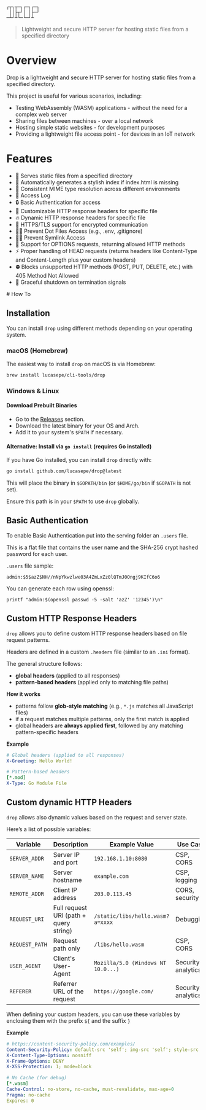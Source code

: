 ```
┌┬┐┬─┐┌─┐┌─┐
 ││├┬┘│ │├─┘
─┴┘┴└─└─┘┴  
```

> Lightweight and secure HTTP server for hosting static files from a specified directory

Overview
========

Drop is a lightweight and secure HTTP server for hosting static files from a specified directory.

This project is useful for various scenarios, including:

- Testing WebAssembly (WASM) applications - without the need for a complex web server
- Sharing files between machines - over a local network
- Hosting simple static websites - for development purposes
- Providing a lightweight file access point - for devices in an IoT network

Features
========

- 📂 Serves static files from a specified directory
- 📑 Automatically generates a stylish index if index.html is missing
- 📜 Consistent MIME type resolution across different environments
- 👀 Access Log
- 🔒 Basic Authentication for access
- 🧩 Customizable HTTP response headers for specific file
- 🔥 Dynamic HTTP response headers for specific file
- 🔐 HTTPS/TLS support for encrypted communication
- 👮‍♀️ Prevent Dot Files Access (e.g., .env, .gitignore)
- 👮‍♀️ Prevent Symlink Access
- 📡 Support for OPTIONS requests, returning allowed HTTP methods
- ⚡ Proper handling of HEAD requests (returns headers like Content-Type and Content-Length plus your custom headers)
- ⛔ Blocks unsupported HTTP methods (POST, PUT, DELETE, etc.) with 405 Method Not Allowed
- 🚀 Graceful shutdown on termination signals

# How To

## Installation

You can install `drop` using different methods depending on your operating system.  

### macOS (Homebrew)

The easiest way to install `drop` on macOS is via Homebrew:  

```sh
brew install lucasepe/cli-tools/drop
```

### Windows & Linux 

#### Download Prebuilt Binaries

- Go to the [Releases](https://github.com/lucasepe/drop/releases) section.  
- Download the latest binary for your OS and Arch.  
- Add it to your system's `$PATH` if necessary.  

#### Alternative: Install via `go install` (requires Go installed)

If you have Go installed, you can install `drop` directly with:  

```sh
go install github.com/lucasepe/drop@latest
```  

This will place the binary in `$GOPATH/bin` (or `$HOME/go/bin` if `$GOPATH` is not set).

Ensure this path is in your `$PATH` to use `drop` globally.  


## Basic Authentication

To enable Basic Authentication put into the serving folder an `.users` file.

This is a flat file that contains the user name and the SHA-256 crypt hashed password for each user.

`.users` file sample:

```
admin:$5$azZ$NH//nNpYkwzlwe03A4ZmLxZz0lQTmJ0Ongj9KIfC6o6
```

You can generate each row using openssl:

```
printf "admin:$(openssl passwd -5 -salt 'azZ' '12345')\n"
```

## Custom HTTP Response Headers

`drop` allows you to define custom HTTP response headers based on file request patterns.  

Headers are defined in a custom `.headers` file (similar to an `.ini` format). 

The general structure follows:  

- **global headers** (applied to all responses)
- **pattern-based headers** (applied only to matching file paths)


**How it works**

- patterns follow **glob-style matching** (e.g., `*.js` matches all JavaScript files)
- if a request matches multiple patterns, only the first match is applied
- global headers are **always applied first**, followed by any matching pattern-specific headers


**Example**  

```yaml
# Global headers (applied to all responses)
X-Greeting: Hello World!

# Pattern-based headers
[*.mod]
X-Type: Go Module File
```

## Custom dynamic HTTP Headers 

`drop` allows also dynamic values based on the request and server state. 

Here’s a list of possible variables:  

| **Variable** | **Description** | **Example Value** | **Use Case**           |
|--------------|-----------------|-------------------|------------------------|
| `SERVER_ADDR` | Server IP and port | `192.168.1.10:8080` | CSP, CORS  |
| `SERVER_NAME` | Server hostname | `example.com` | CSP, logging |
| `REMOTE_ADDR` | Client IP address | `203.0.113.45` | CORS, security         |
| `REQUEST_URI` | Full request URI (path + query string) | `/static/libs/hello.wasm?a=xxxx`| Debugging |
| `REQUEST_PATH` | Request path only | `/libs/hello.wasm` | CSP, CORS |
| `USER_AGENT`   | Client's User-Agent | `Mozilla/5.0 (Windows NT 10.0...)` | Security, analytics |
| `REFERER`      | Referrer URL of the request | `https://google.com/` | Security, analytics |

When defining your custom headers, you can use these variables by enclosing them with the prefix `${` and the suffix `}`

**Example**

```yaml
# https://content-security-policy.com/examples/
Content-Security-Policy: default-src 'self'; img-src 'self'; style-src 'unsafe-inline' http://${SERVER_ADDR} https://${SERVER_ADDR} https://cdnjs.cloudflare.com;
X-Content-Type-Options: nosniff
X-Frame-Options: DENY
X-XSS-Protection: 1; mode=block

# No Cache (for debug)
[*.wasm]
Cache-Control: no-store, no-cache, must-revalidate, max-age=0
Pragma: no-cache
Expires: 0
```